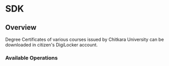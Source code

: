 # SDK

## Overview

Degree Certificates of various courses issued by Chitkara University can be downloaded in citizen's DigiLocker account.

### Available Operations

